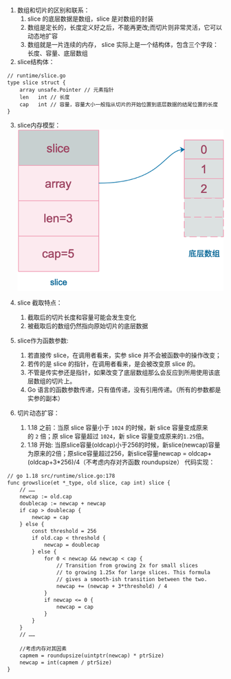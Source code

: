 1. 数组和切片的区别和联系：
    1. slice 的底层数据是数组，slice 是对数组的封装
    2. 数组是定长的，长度定义好之后，不能再更改;而切片则非常灵活，它可以动态地扩容
    3. 数组就是一片连续的内存， slice 实际上是一个结构体，包含三个字段：长度、容量、底层数组
2. slice结构体：
```plain
// runtime/slice.go
type slice struct {
	array unsafe.Pointer // 元素指针
	len   int // 长度 
	cap   int // 容量，容量大小一般指从切片的开始位置到底层数据的结尾位置的长度
}
```
3. slice内存模型：
![图片](./IMG/array、slice.md/2f97e0fa.png)


4. slice 截取特点：
    1. 截取后的切片长度和容量可能会发生变化
    2. 被截取后的数组仍然指向原始切片的底层数据
5. slice作为函数参数:
    1. 若直接传 slice，在调用者看来，实参 slice 并不会被函数中的操作改变；
    2. 若传的是 slice 的指针，在调用者看来，是会被改变原 slice 的。
    3. 不管是传实参还是指针，如果改变了底层数组那么会反应到所用使用该底层数组的切片上。
    4. Go 语言的函数参数传递，只有值传递，没有引用传递。（所有的参数都是实参的副本）
6. 切片动态扩容：
    1. 1.18 之前：当原 slice 容量小于 `1024` 的时候，新 slice 容量变成原来的 `2` 倍；原 slice 容量超过 `1024`，新 slice 容量变成原来的`1.25`倍。
    2. 1.18 开始: 当原slice容量(oldcap)小于256的时候，新slice(newcap)容量为原来的2倍；原slice容量超过256，新slice容量newcap = oldcap+(oldcap+3*256)/4（不考虑内存对齐函数 roundupsize） 
代码实现：

```plain
// go 1.18 src/runtime/slice.go:178
func growslice(et *_type, old slice, cap int) slice {
    // ……
    newcap := old.cap
	doublecap := newcap + newcap
	if cap > doublecap {
		newcap = cap
	} else {
		const threshold = 256
		if old.cap < threshold {
			newcap = doublecap
		} else {
			for 0 < newcap && newcap < cap {
                // Transition from growing 2x for small slices
				// to growing 1.25x for large slices. This formula
				// gives a smooth-ish transition between the two.
				newcap += (newcap + 3*threshold) / 4
			}
			if newcap <= 0 {
				newcap = cap
			}
		}
	}
	// ……
    
    //考虑内存对其因素
	capmem = roundupsize(uintptr(newcap) * ptrSize)
	newcap = int(capmem / ptrSize)
}
```

